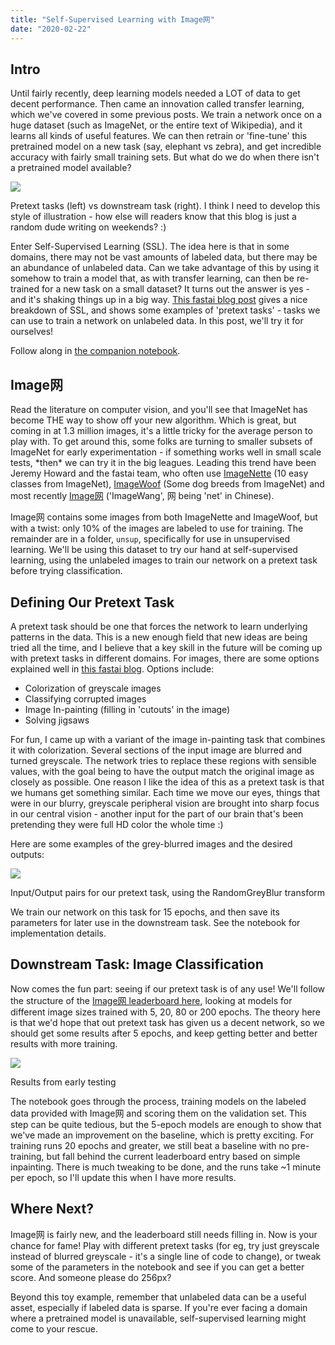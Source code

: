 ```yaml
---
title: "Self-Supervised Learning with Image网"
date: "2020-02-22"
---
```


## Intro

Until fairly recently, deep learning models needed a LOT of data to get decent performance. Then came an innovation called transfer learning, which we've covered in some previous posts. We train a network once on a huge dataset (such as ImageNet, or the entire text of Wikipedia), and it learns all kinds of useful features. We can then retrain or 'fine-tune' this pretrained model on a new task (say, elephant vs zebra), and get incredible accuracy with fairly small training sets. But what do we do when there isn't a pretrained model available?

![](https://datasciencecastnethome.files.wordpress.com/2020/02/ssl.png?w=1024)

Pretext tasks (left) vs downstream task (right). I think I need to develop this style of illustration - how else will readers know that this blog is just a random dude writing on weekends? :)

Enter Self-Supervised Learning (SSL). The idea here is that in some domains, there may not be vast amounts of labeled data, but there may be an abundance of unlabeled data. Can we take advantage of this by using it somehow to train a model that, as with transfer learning, can then be re-trained for a new task on a small dataset? It turns out the answer is yes - and it's shaking things up in a big way. [This fastai blog post](https://www.fast.ai/2020/01/13/self_supervised/) gives a nice breakdown of SSL, and shows some examples of 'pretext tasks' - tasks we can use to train a network on unlabeled data. In this post, we'll try it for ourselves!

Follow along in [the companion notebook](https://colab.research.google.com/drive/1nyFixKKTC5LOAyFWm-RgpVdIMkY9f1Dc).

## Image网

Read the literature on computer vision, and you'll see that ImageNet has become THE way to show off your new algorithm. Which is great, but coming in at 1.3 million images, it's a little tricky for the average person to play with. To get around this, some folks are turning to smaller subsets of ImageNet for early experimentation - if something works well in small scale tests, \*then\* we can try it in the big leagues. Leading this trend have been Jeremy Howard and the fastai team, who often use [ImageNette](https://github.com/fastai/imagenette) (10 easy classes from ImageNet), [ImageWoof](https://github.com/fastai/imagenette#imagewoof) (Some dog breeds from ImageNet) and most recently [Image网](https://github.com/fastai/imagenette#image%E7%BD%91) ('ImageWang', 网 being 'net' in Chinese).

Image网 contains some images from both ImageNette and ImageWoof, but with a twist: only 10% of the images are labeled to use for training. The remainder are in a folder, `unsup`, specifically for use in unsupervised learning. We'll be using this dataset to try our hand at self-supervised learning, using the unlabeled images to train our network on a pretext task before trying classification.

## Defining Our Pretext Task

A pretext task should be one that forces the network to learn underlying patterns in the data. This is a new enough field that new ideas are being tried all the time, and I believe that a key skill in the future will be coming up with pretext tasks in different domains. For images, there are some options explained well in [this fastai blog](https://www.fast.ai/2020/01/13/self_supervised/). Options include:

- Colorization of greyscale images
- Classifying corrupted images
- Image In-painting (filling in 'cutouts' in the image)
- Solving jigsaws

For fun, I came up with a variant of the image in-painting task that combines it with colorization. Several sections of the input image are blurred and turned greyscale. The network tries to replace these regions with sensible values, with the goal being to have the output match the original image as closely as possible. One reason I like the idea of this as a pretext task is that we humans get something similar. Each time we move our eyes, things that were in our blurry, greyscale peripheral vision are brought into sharp focus in our central vision - another input for the part of our brain that's been pretending they were full HD color the whole time :)  
  
Here are some examples of the grey-blurred images and the desired outputs:

![](https://datasciencecastnethome.files.wordpress.com/2020/02/screenshot-from-2020-02-22-16-29-29.png?w=746)

Input/Output pairs for our pretext task, using the RandomGreyBlur transform

We train our network on this task for 15 epochs, and then save its parameters for later use in the downstream task. See the notebook for implementation details.

## Downstream Task: Image Classification

Now comes the fun part: seeing if our pretext task is of any use! We'll follow the structure of the [Image网 leaderboard here](https://github.com/fastai/imagenette#image%E7%BD%91), looking at models for different image sizes trained with 5, 20, 80 or 200 epochs. The theory here is that we'd hope that out pretext task has given us a decent network, so we should get some results after 5 epochs, and keep getting better and better results with more training.

![](https://datasciencecastnethome.files.wordpress.com/2020/02/screenshot-from-2020-02-22-21-35-51.png?w=814)

Results from early testing

The notebook goes through the process, training models on the labeled data provided with Image网 and scoring them on the validation set. This step can be quite tedious, but the 5-epoch models are enough to show that we've made an improvement on the baseline, which is pretty exciting. For training runs 20 epochs and greater, we still beat a baseline with no pre-training, but fall behind the current leaderboard entry based on simple inpainting. There is much tweaking to be done, and the runs take ~1 minute per epoch, so I'll update this when I have more results.

## Where Next?

Image网 is fairly new, and the leaderboard still needs filling in. Now is your chance for fame! Play with different pretext tasks (for eg, try just greyscale instead of blurred greyscale - it's a single line of code to change), or tweak some of the parameters in the notebook and see if you can get a better score. And someone please do 256px?  
  
Beyond this toy example, remember that unlabeled data can be a useful asset, especially if labeled data is sparse. If you're ever facing a domain where a pretrained model is unavailable, self-supervised learning might come to your rescue.
